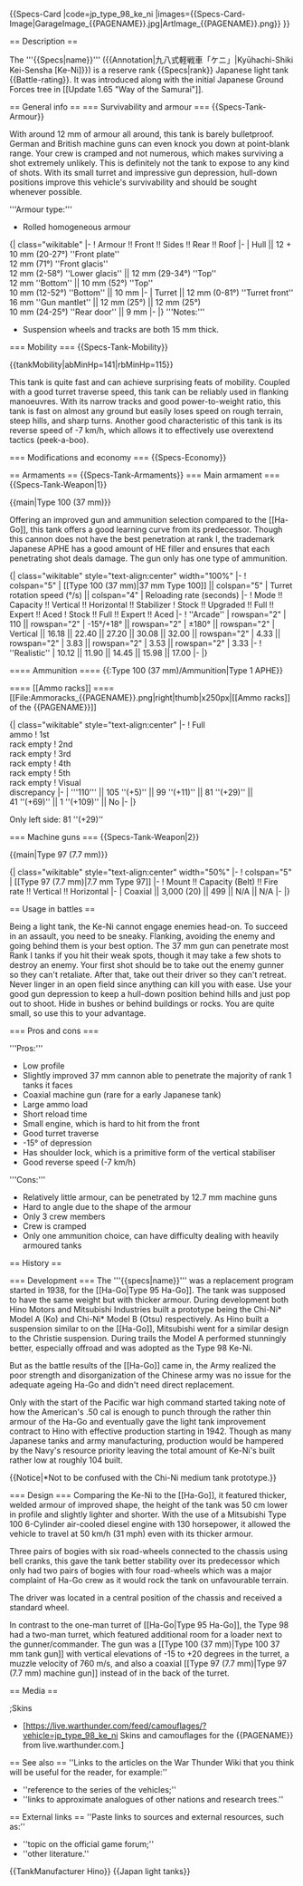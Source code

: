 {{Specs-Card
|code=jp_type_98_ke_ni
|images={{Specs-Card-Image|GarageImage_{{PAGENAME}}.jpg|ArtImage_{{PAGENAME}}.png}}
}}

== Description ==
<!-- ''In the description, the first part should be about the history of the creation and combat usage of the vehicle, as well as its key features. In the second part, tell the reader about the ground vehicle in the game. Insert a screenshot of the vehicle, so that if the novice player does not remember the vehicle by name, he will immediately understand what kind of vehicle the article is talking about.'' -->
The '''{{Specs|name}}''' ({{Annotation|九八式軽戦車「ケニ」|Kyūhachi-Shiki Kei-Sensha [Ke-Ni]}}) is a reserve rank {{Specs|rank}} Japanese light tank {{Battle-rating}}. It was introduced along with the initial Japanese Ground Forces tree in [[Update 1.65 "Way of the Samurai"]].

== General info ==
=== Survivability and armour ===
{{Specs-Tank-Armour}}
<!-- ''Describe armour protection. Note the most well protected and key weak areas. Appreciate the layout of modules as well as the number and location of crew members. Is the level of armour protection sufficient, is the placement of modules helpful for survival in combat? If necessary use a visual template to indicate the most secure and weak zones of the armour.'' -->
With around 12 mm of armour all around, this tank is barely bulletproof. German and British machine guns can even knock you down at point-blank range. Your crew is cramped and not numerous, which makes surviving a shot extremely unlikely. This is definitely not the tank to expose to any kind of shots. With its small turret and impressive gun depression, hull-down positions improve this vehicle's survivability and should be sought whenever possible. 

'''Armour type:'''

* Rolled homogeneous armour

{| class="wikitable"
|-
! Armour !! Front !! Sides !! Rear !! Roof
|-
| Hull || 12 + 10 mm (20-27°) ''Front plate'' <br> 12 mm (71°) ''Front glacis'' <br>  12 mm (2-58°) ''Lower glacis''  || 12 mm (29-34°) ''Top'' <br> 12 mm ''Bottom'' || 10 mm (52°) ''Top'' <br> 10 mm (12-52°) ''Bottom'' || 10 mm
|-
| Turret || 12 mm (0-81°) ''Turret front'' <br> 16 mm ''Gun mantlet'' || 12 mm (25°) || 12 mm (25°) <br> 10 mm (24-25°) ''Rear door'' || 9 mm
|-
|}
'''Notes:'''

* Suspension wheels and tracks are both 15 mm thick.

=== Mobility ===
{{Specs-Tank-Mobility}}
<!-- ''Write about the mobility of the ground vehicle. Estimate the specific power and manoeuvrability, as well as the maximum speed forwards and backwards.'' -->

{{tankMobility|abMinHp=141|rbMinHp=115}}

This tank is quite fast and can achieve surprising feats of mobility. Coupled with a good turret traverse speed, this tank can be reliably used in flanking manoeuvres. With its narrow tracks and good power-to-weight ratio, this tank is fast on almost any ground but easily loses speed on rough terrain, steep hills, and sharp turns. Another good characteristic of this tank is its reverse speed of -7 km/h, which allows it to effectively use overextend tactics (peek-a-boo).

=== Modifications and economy ===
{{Specs-Economy}}

== Armaments ==
{{Specs-Tank-Armaments}}
=== Main armament ===
{{Specs-Tank-Weapon|1}}
<!-- ''Give the reader information about the characteristics of the main gun. Assess its effectiveness in a battle based on the reloading speed, ballistics and the power of shells. Do not forget about the flexibility of the fire, that is how quickly the cannon can be aimed at the target, open fire on it and aim at another enemy. Add a link to the main article on the gun: <code><nowiki>{{main|Name of the weapon}}</nowiki></code>. Describe in general terms the ammunition available for the main gun. Give advice on how to use them and how to fill the ammunition storage.'' -->
{{main|Type 100 (37 mm)}}

Offering an improved gun and ammunition selection compared to the [[Ha-Go]], this tank offers a good learning curve from its predecessor. Though this cannon does not have the best penetration at rank I, the trademark Japanese APHE has a good amount of HE filler and ensures that each penetrating shot deals damage. The gun only has one type of ammunition.

{| class="wikitable" style="text-align:center" width="100%"
|-
! colspan="5" | [[Type 100 (37 mm)|37 mm Type 100]] || colspan="5" | Turret rotation speed (°/s) || colspan="4" | Reloading rate (seconds)
|-
! Mode !! Capacity !! Vertical !! Horizontal !! Stabilizer
! Stock !! Upgraded !! Full !! Expert !! Aced
! Stock !! Full !! Expert !! Aced
|-
! ''Arcade''
| rowspan="2" | 110 || rowspan="2" | -15°/+18° || rowspan="2" | ±180° || rowspan="2" | Vertical || 16.18 || 22.40 || 27.20 || 30.08 || 32.00 || rowspan="2" | 4.33 || rowspan="2" | 3.83 || rowspan="2" | 3.53 || rowspan="2" | 3.33
|-
! ''Realistic''
| 10.12 || 11.90 || 14.45 || 15.98 || 17.00
|-
|}

==== Ammunition ====
{{:Type 100 (37 mm)/Ammunition|Type 1 APHE}}

==== [[Ammo racks]] ====
[[File:Ammoracks_{{PAGENAME}}.png|right|thumb|x250px|[[Ammo racks]] of the {{PAGENAME}}]]
<!-- '''Last updated: 1.101.0.44''' -->
{| class="wikitable" style="text-align:center"
|-
! Full<br>ammo
! 1st<br>rack empty
! 2nd<br>rack empty
! 3rd<br>rack empty
! 4th<br>rack empty
! 5th<br>rack empty
! Visual<br>discrepancy
|-
| '''110''' || 105&nbsp;''(+5)'' || 99&nbsp;''(+11)'' || 81&nbsp;''(+29)'' || 41&nbsp;''(+69)'' || 1&nbsp;''(+109)'' || No
|-
|}

Only left side: 81&nbsp;''(+29)''

=== Machine guns ===
{{Specs-Tank-Weapon|2}}
<!-- ''Offensive and anti-aircraft machine guns not only allow you to fight some aircraft but also are effective against lightly armoured vehicles. Evaluate machine guns and give recommendations on its use.'' -->
{{main|Type 97 (7.7 mm)}}

{| class="wikitable" style="text-align:center" width="50%"
|-
! colspan="5" | [[Type 97 (7.7 mm)|7.7 mm Type 97]]
|-
! Mount !! Capacity (Belt) !! Fire rate !! Vertical !! Horizontal
|-
| Coaxial || 3,000 (20) || 499 || N/A || N/A
|-
|}

== Usage in battles ==
<!-- ''Describe the tactics of playing in the vehicle, the features of using vehicles in the team and advice on tactics. Refrain from creating a "guide" - do not impose a single point of view but instead give the reader food for thought. Describe the most dangerous enemies and give recommendations on fighting them. If necessary, note the specifics of the game in different modes (AB, RB, SB).'' -->
Being a light tank, the Ke-Ni cannot engage enemies head-on. To succeed in an assault, you need to be sneaky. Flanking, avoiding the enemy and going behind them is your best option. The 37 mm gun can penetrate most Rank I tanks if you hit their weak spots, though it may take a few shots to destroy an enemy. Your first shot should be to take out the enemy gunner so they can't retaliate. After that, take out their driver so they can't retreat. Never linger in an open field since anything can kill you with ease. Use your good gun depression to keep a hull-down position behind hills and just pop out to shoot. Hide in bushes or behind buildings or rocks. You are quite small, so use this to your advantage.

=== Pros and cons ===
<!-- ''Summarise and briefly evaluate the vehicle in terms of its characteristics and combat effectiveness. Mark its pros and cons in a bulleted list. Try not to use more than 6 points for each of the characteristics. Avoid using categorical definitions such as "bad", "good" and the like - use substitutions with softer forms such as "inadequate" and "effective".'' -->

'''Pros:'''

* Low profile 
* Slightly improved 37 mm cannon able to penetrate the majority of rank 1 tanks it faces
* Coaxial machine gun (rare for a early Japanese tank)
* Large ammo load
* Short reload time
* Small engine, which is hard to hit from the front
* Good turret traverse
* -15° of depression
* Has shoulder lock, which is a primitive form of the vertical stabiliser
* Good reverse speed (-7 km/h)

'''Cons:'''

* Relatively little armour, can be penetrated by 12.7 mm machine guns
* Hard to angle due to the shape of the armour
* Only 3 crew members
* Crew is cramped
* Only one ammunition choice, can have difficulty dealing with heavily armoured tanks

== History ==
<!-- ''Describe the history of the creation and combat usage of the vehicle in more detail than in the introduction. If the historical reference turns out to be too long, take it to a separate article, taking a link to the article about the vehicle and adding a block "/History" (example: <nowiki>https://wiki.warthunder.com/(Vehicle-name)/History</nowiki>) and add a link to it here using the <code>main</code> template. Be sure to reference text and sources by using <code><nowiki><ref></ref></nowiki></code>, as well as adding them at the end of the article with <code><nowiki><references /></nowiki></code>. This section may also include the vehicle's dev blog entry (if applicable) and the in-game encyclopedia description (under <code><nowiki>=== In-game description ===</nowiki></code>, also if applicable).'' -->

=== Development ===
The '''{{specs|name}}''' was a replacement program started in 1938, for the [[Ha-Go|Type 95 Ha-Go]]. The tank was supposed to have the same weight but with thicker armour. During development both Hino Motors and Mitsubishi Industries built a prototype being the Chi-Ni* Model A (Ko) and Chi-Ni* Model B (Otsu) respectively. As Hino built a suspension similar to on the [[Ha-Go]], Mitsubishi went for a similar design to the Christie suspension. During trails the Model A performed stunningly better, especially offroad and was adopted as the Type 98 Ke-Ni.

But as the battle results of the [[Ha-Go]] came in, the Army realized the poor strength and disorganization of the Chinese army was no issue for the adequate ageing Ha-Go and didn't need direct replacement.

Only with the start of the Pacific war high command started taking note of how the American's .50 cal is enough to punch through the rather thin armour of the Ha-Go and eventually gave the light tank improvement contract to Hino with effective production starting in 1942. Though as many Japanese tanks and army manufacturing, production would be hampered by the Navy's resource priority leaving the total amount of Ke-Ni's built rather low at roughly 104 built.

{{Notice|*Not to be confused with the Chi-Ni medium tank prototype.}}

=== Design ===
Comparing the Ke-Ni to the [[Ha-Go]], it featured thicker, welded armour of improved shape, the height of the tank was 50 cm lower in profile and slightly lighter and shorter. With the use of a Mitsubishi Type 100 6-Cylinder air-cooled diesel engine with 130 horsepower, it allowed the vehicle to travel at 50 km/h (31 mph) even with its thicker armour.

Three pairs of bogies with six road-wheels connected to the chassis using bell cranks, this gave the tank better stability over its predecessor which only had two pairs of bogies with four road-wheels which was a major complaint of Ha-Go crew as it would rock the tank on unfavourable terrain.

The driver was located in a central position of the chassis and received a standard wheel.

In contrast to the one-man turret of [[Ha-Go|Type 95 Ha-Go]], the Type 98 had a two-man turret, which featured additional room for a loader next to the gunner/commander. The gun was a [[Type 100 (37 mm)|Type 100 37 mm tank gun]] with vertical elevations of -15 to +20 degrees in the turret, a muzzle velocity of 760 m/s, and also a coaxial [[Type 97 (7.7 mm)|Type 97 (7.7 mm) machine gun]] instead of in the back of the turret.

== Media ==
<!-- ''Excellent additions to the article would be video guides, screenshots from the game, and photos.'' -->

;Skins
* [https://live.warthunder.com/feed/camouflages/?vehicle=jp_type_98_ke_ni Skins and camouflages for the {{PAGENAME}} from live.warthunder.com.]

== See also ==
''Links to the articles on the War Thunder Wiki that you think will be useful for the reader, for example:''
* ''reference to the series of the vehicles;''
* ''links to approximate analogues of other nations and research trees.''

== External links ==
''Paste links to sources and external resources, such as:''

* ''topic on the official game forum;''
* ''other literature.''

{{TankManufacturer Hino}}
{{Japan light tanks}}